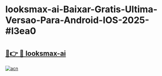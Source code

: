 # looksmax-ai-Baixar-Gratis-Ultima-Versao-Para-Android-IOS-2025-#l3ea0

# <h2><a href="https://ainizakaria.my?title=looksmax-ai&ref=24M">🔗👉 🔴 looksmax-ai</a></h2>

[![acn](https://github.com/user-attachments/assets/0f9c940e-d8b0-45ae-aac7-cd30a18b3e1c)](https://ainizakaria.my?title=looksmax-ai&ref=24M)

